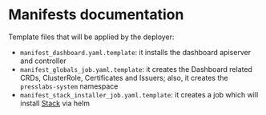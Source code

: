# Manifests documentation

Template files that will be applied by the deployer:
 * `manifest_dashboard.yaml.template`: it installs the dashboard apiserver and controller
 * `manifest_globals_job.yaml.template`: it creates the Dashboard related CRDs, ClusterRole, Certificates and Issuers; also, it creates the `presslabs-system` namespace
 * `manifest_stack_installer_job.yaml.template`: it creates a job which will install [Stack](https://github.com/presslabs/stack/) via helm
